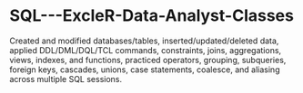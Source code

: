 # SQL---ExcleR-Data-Analyst-Classes
Created and modified databases/tables, inserted/updated/deleted data, applied DDL/DML/DQL/TCL commands, constraints, joins, aggregations, views, indexes, and functions, practiced operators, grouping, subqueries, foreign keys, cascades, unions, case statements, coalesce, and aliasing across multiple SQL sessions.

